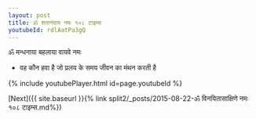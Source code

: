 ```yaml
---
layout: post
title: ॐ शतानंदाय नमः १०८ टाइम्स
youtubeId: rdlAatPa3gQ
---
```

 
 
 ॐ मन्धनाया बहलाया वायवे नमः  
 
 -  वह कौन हवा है जो प्रलय के समय जीवन का मंथन करती है 
 
  
 
  
 
 
 
 
 
 


{% include youtubePlayer.html id=page.youtubeId %}
 
[Next]({{ site.baseurl }}{% link  split2/_posts/2015-08-22-ॐ विनयितासाक्षिणे नमः १०८ टाइम्स.md%})
 
